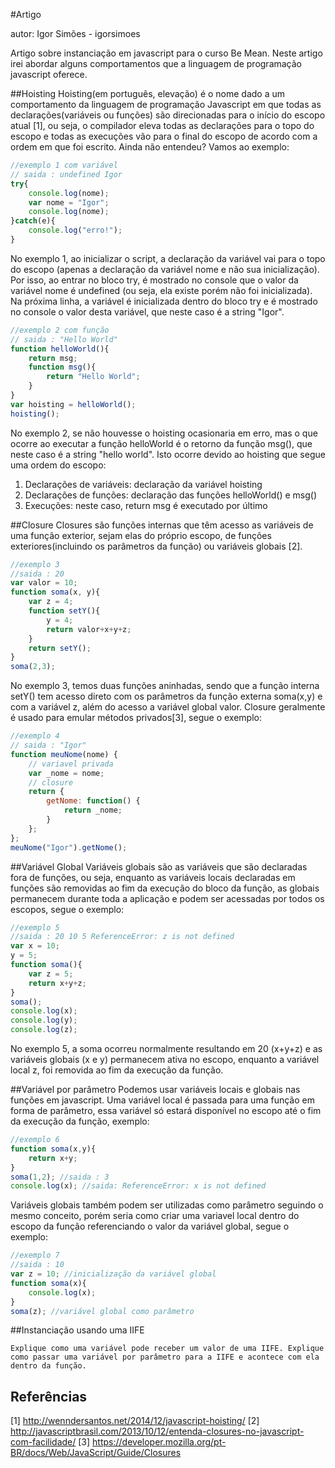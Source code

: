 #Artigo

autor: Igor Simões - igorsimoes

Artigo sobre instanciação em javascript para o curso Be Mean. Neste artigo irei abordar alguns comportamentos que a linguagem de programação javascript oferece.

##Hoisting
Hoisting(em português, elevação) é o nome dado a um comportamento da linguagem de programação Javascript em que todas as declarações(variáveis ou funções) são direcionadas para o início do escopo atual [1], ou seja, o compilador eleva todas as declarações para o topo do escopo e todas as execuções vão para o final do escopo de acordo com a ordem em que foi escrito. Ainda não entendeu? Vamos ao exemplo:

```Javascript
//exemplo 1 com variável
// saida : undefined Igor
try{
    console.log(nome);
    var nome = "Igor";
    console.log(nome);
}catch(e){
    console.log("erro!");
}
```

No exemplo 1, ao inicializar o script, a declaração da variável vai para o topo do escopo (apenas a declaração da variável nome e não sua inicialização). Por isso, ao entrar no bloco try, é mostrado no console que o valor da variável nome é undefined (ou seja, ela existe porém não foi inicializada). Na próxima linha, a variável é inicializada dentro do bloco try e é mostrado no console o valor desta variável, que neste caso é a string "Igor".

```Javascript
//exemplo 2 com função
// saida : "Hello World"
function helloWorld(){
    return msg;
    function msg(){
        return "Hello World";
    }
}
var hoisting = helloWorld();
hoisting();
```

No exemplo 2, se não houvesse o hoisting ocasionaria em erro, mas o que ocorre ao executar a função helloWorld é o retorno da função msg(), que neste caso é a string "hello world". Isto ocorre devido ao hoisting que segue uma ordem do escopo:

1. Declarações de variáveis: declaração da variável hoisting
2. Declarações de funções: declaração das funções helloWorld() e msg()
3. Execuções: neste caso, return msg é executado por último

##Closure
Closures são funções internas que têm acesso as variáveis de uma função exterior, sejam elas do próprio escopo, de funções exteriores(incluindo os parâmetros da função) ou variáveis globais [2].

```javascript
//exemplo 3
//saida : 20
var valor = 10;
function soma(x, y){
    var z = 4;
    function setY(){
        y = 4;
        return valor+x+y+z;
    }
    return setY();
}
soma(2,3);
```
No exemplo 3, temos duas funções aninhadas, sendo que a função interna setY() tem acesso direto com os parâmetros da função externa soma(x,y) e com a variável z, além do acesso a variável global valor. Closure geralmente é usado para emular métodos privados[3], segue o exemplo:

```javascript
//exemplo 4
// saida : "Igor"
function meuNome(nome) {
    // variavel privada
    var _nome = nome;
    // closure
    return {
        getNome: function() {
            return _nome;
        }
    };
};
meuNome("Igor").getNome();
```
##Variável Global
Variáveis globais são as variáveis que são declaradas fora de funções, ou seja, enquanto as variáveis locais declaradas em funções são removidas ao fim da execução do bloco da função, as globais permanecem durante toda a aplicação e podem ser acessadas por todos os escopos, segue o exemplo:
```javascript
//exemplo 5
//saida : 20 10 5 ReferenceError: z is not defined
var x = 10;
y = 5;
function soma(){
    var z = 5;
    return x+y+z;
}
soma();
console.log(x);
console.log(y);
console.log(z);
```
No exemplo 5, a soma ocorreu normalmente resultando em 20 (x+y+z) e as variáveis globais (x e y) permanecem ativa no escopo, enquanto a variável local z, foi removida ao fim da execução da função.

##Variável por parâmetro
Podemos usar variáveis locais e globais nas funções em javascript. Uma variável local é passada para uma função em forma de parâmetro, essa variável só estará disponível no escopo até o fim da execução da função, exemplo:
```javascript
//exemplo 6
function soma(x,y){
    return x+y;
}
soma(1,2); //saida : 3
console.log(x); //saida: ReferenceError: x is not defined
```
Variáveis globais também podem ser utilizadas como parâmetro seguindo o mesmo conceito, porém seria como criar uma variavel local dentro do escopo da função referenciando o valor da variável global, segue o exemplo:
```javascript
//exemplo 7
//saida : 10
var z = 10; //inicialização da variável global
function soma(x){
    console.log(x);
}
soma(z); //variável global como parâmetro
```

##Instanciação usando uma IIFE
```
Explique como uma variável pode receber um valor de uma IIFE. Explique como passar uma variável por parâmetro para a IIFE e acontece com ela dentro da função.
```

## Referências

[1] http://wenndersantos.net/2014/12/javascript-hoisting/
[2] http://javascriptbrasil.com/2013/10/12/entenda-closures-no-javascript-com-facilidade/
[3] https://developer.mozilla.org/pt-BR/docs/Web/JavaScript/Guide/Closures
